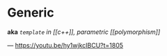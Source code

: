 # Generic

**aka** _`template` in [[c++]], parametric [[polymorphism]]_

&mdash; <https://youtu.be/hy1wjkcIBCU?t=1805>
